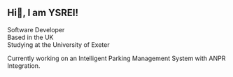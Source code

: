 ## Hi👋, I am YSREI!  
Software Developer  
Based in the UK  
Studying at the University of Exeter

Currently working on an Intelligent Parking Management System with ANPR Integration.

<!--
**YSREI/YSREI** is a ✨ _special_ ✨ repository because its `README.md` (this file) appears on your GitHub profile.

Here are some ideas to get you started:

- 🔭 I’m currently working on ...
- 🌱 I’m currently learning ...
- 👯 I’m looking to collaborate on ...
- 🤔 I’m looking for help with ...
- 💬 Ask me about ...
- 📫 How to reach me: ...
- 😄 Pronouns: ...
- ⚡ Fun fact: ...
-->

